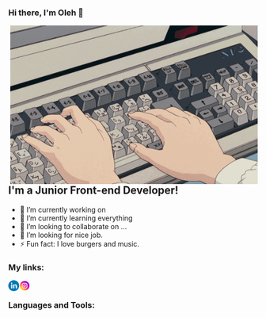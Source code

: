 ### Hi there, I'm Oleh 👋

<img align='right' alt='GIF' src='https://github.com/Ger4eK/Ger4eK/blob/main/6vIk.gif' width='500' height='320' />


## I'm a Junior Front-end Developer!

- 🔭 I’m currently working on 
- 🌱 I’m currently learning everything
- 👯 I’m looking to collaborate on ...
- 🤔 I’m looking for nice job. 
- ⚡ Fun fact: I love burgers and music.

### My links:

[<img align="left" alt="LinkedIn" width="22px" src="https://github.com/Ger4eK/Ger4eK/blob/main/icons/linkedin.png" />][linkedin]
[<img align="left" alt="LinkedIn" width="22px" src="https://github.com/Ger4eK/Ger4eK/blob/main/icons/instagram.png" />][instagram]

<br/>

### Languages and Tools:

[linkedin]: https://www.linkedin.com/in/oleh-hreskiv-439314221
[instagram]: https://www.instagram.com/oleh_hreskiv/
